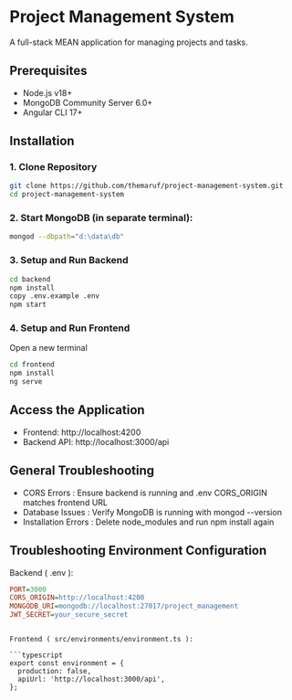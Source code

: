 # Project Management System

A full-stack MEAN application for managing projects and tasks.

## Prerequisites

- Node.js v18+
- MongoDB Community Server 6.0+
- Angular CLI 17+

## Installation

### 1. Clone Repository

```bash
git clone https://github.com/themaruf/project-management-system.git
cd project-management-system
```

### 2. Start MongoDB (in separate terminal):

```bash
mongod --dbpath="d:\data\db"
```


### 3. Setup and Run Backend 
```bash
cd backend
npm install
copy .env.example .env
npm start
````

### 4. Setup and Run Frontend
Open a new terminal
```bash
cd frontend
npm install
ng serve
```


## Access the Application

- Frontend: http://localhost:4200
- Backend API: http://localhost:3000/api

## General Troubleshooting

- CORS Errors : Ensure backend is running and .env CORS_ORIGIN matches frontend URL
- Database Issues : Verify MongoDB is running with mongod --version
- Installation Errors : Delete node_modules and run npm install again


## Troubleshooting Environment Configuration

Backend ( .env ):

```ini
PORT=3000
CORS_ORIGIN=http://localhost:4200
MONGODB_URI=mongodb://localhost:27017/project_management
JWT_SECRET=your_secure_secret
```

````

Frontend ( src/environments/environment.ts ):

```typescript
export const environment = {
  production: false,
  apiUrl: 'http://localhost:3000/api',
};
````
